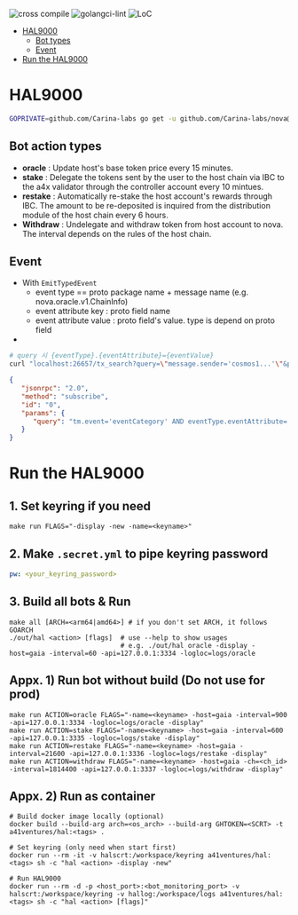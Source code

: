 ![cross compile](https://github.com/Carina-labs/HAL9000/actions/workflows/build.yml/badge.svg)
![golangci-lint](https://github.com/Carina-labs/HAL9000/actions/workflows/lint.yml/badge.svg)
![LoC](https://img.shields.io/badge/line%20of%20codes-4062-informational)

<!-- TOC -->
* [HAL9000](#hal9000)
  * [Bot types](#bot-action-types)
  * [Event](#event)
* [Run the HAL9000](#run-the-hal9000)
<!-- TOC -->

# HAL9000

```bash
GOPRIVATE=github.com/Carina-labs go get -u github.com/Carina-labs/nova@<tag>
```

## Bot action types
* **oracle** : Update host's base token price every 15 minutes.
* **stake** : Delegate the tokens sent by the user to the host chain via IBC to the a4x validator through the controller account every 10 mintues.
* **restake** : Automatically re-stake the host account's rewards through IBC. The amount to be re-deposited is inquired from the distribution module of the host chain every 6 hours.
* **Withdraw** : Undelegate and withdraw token from host account to nova. The interval depends on the rules of the host chain.

## Event
* With `EmitTypedEvent`
    * event type == proto package name + message name (e.g. nova.oracle.v1.ChainInfo)
    * event attribute key : proto field name
    * event attribute value : proto field's value. type is depend on proto field
*
```sh
# query 시 {eventType}.{eventAttribute}={eventValue}
curl "localhost:26657/tx_search?query=\"message.sender='cosmos1...'\"&prove=true"
```

```json
{
   "jsonrpc": "2.0",
   "method": "subscribe",
   "id": "0",
   "params": {
      "query": "tm.event='eventCategory' AND eventType.eventAttribute='attributeValue'"
   }
}
```


# Run the HAL9000
## 1. Set keyring if you need
```shell
make run FLAGS="-display -new -name=<keyname>"
```
## 2. Make `.secret.yml` to pipe keyring password
```yaml
pw: <your_keyring_password>
```
## 3. Build all bots & Run
```shell
make all [ARCH=<arm64|amd64>] # if you don't set ARCH, it follows GOARCH
./out/hal <action> [flags]  # use --help to show usages
                            # e.g. ./out/hal oracle -display -host=gaia -interval=60 -api=127.0.0.1:3334 -logloc=logs/oracle
```
## Appx. 1) Run bot without build (Do not use for prod)
```shell
make run ACTION=oracle FLAGS="-name=<keyname> -host=gaia -interval=900 -api=127.0.0.1:3334 -logloc=logs/oracle -display"
make run ACTION=stake FLAGS="-name=<keyname> -host=gaia -interval=600 -api=127.0.0.1:3335 -logloc=logs/stake -display"
make run ACTION=restake FLAGS="-name=<keyname> -host=gaia -interval=21600 -api=127.0.0.1:3336 -logloc=logs/restake -display"
make run ACTION=withdraw FLAGS="-name=<keyname> -host=gaia -ch=<ch_id> -interval=1814400 -api=127.0.0.1:3337 -logloc=logs/withdraw -display"
```

## Appx. 2) Run as container
```shell
# Build docker image locally (optional)
docker build --build-arg arch=<os_arch> --build-arg GHTOKEN=<SCRT> -t a41ventures/hal:<tags> . 

# Set keyring (only need when start first)
docker run --rm -it -v halscrt:/workspace/keyring a41ventures/hal:<tags> sh -c "hal <action> -display -new"

# Run HAL9000
docker run --rm -d -p <host_port>:<bot_monitoring_port> -v halscrt:/workspace/keyring -v hallog:/workspace/logs a41ventures/hal:<tags> sh -c "hal <action> [flags]"
```
